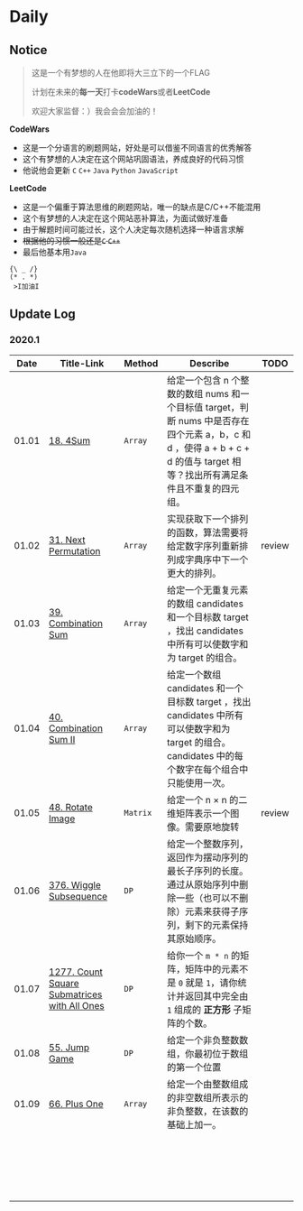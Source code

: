 # Daily

## Notice

> 这是一个有梦想的人在他即将大三立下的一个FLAG
>
> 计划在未来的**每一天**打卡**codeWars**或者**LeetCode**
>
> 欢迎大家监督：）我会会会加油的！

**CodeWars**

* 这是一个分语言的刷题网站，好处是可以借鉴不同语言的优秀解答
* 这个有梦想的人决定在这个网站巩固语法，养成良好的代码习惯
* 他说他会更新 `C` `C++` `Java` `Python` `JavaScript`

**LeetCode**

* 这是一个偏重于算法思维的刷题网站，唯一的缺点是C/C++不能混用
* 这个有梦想的人决定在这个网站恶补算法，为面试做好准备
* 由于解题时间可能过长，这个人决定每次随机选择一种语言求解
* ~~根据他的习惯一般还是`C` `C++`~~
* 最后他基本用`Java`

```
{\ _ /}
(* . *)
 >I加油I
```

## Update Log

### 2020.1

| Date  | Title-Link                                                   | Method   | Describe                                                     | TODO   |
| ----- | ------------------------------------------------------------ | -------- | ------------------------------------------------------------ | ------ |
| 01.01 | [18. 4Sum](LeetCode/202001/20200101.md)                      | `Array`  | 给定一个包含 n 个整数的数组 nums 和一个目标值 target，判断 nums 中是否存在四个元素 a，b，c 和 d ，使得 a + b + c + d 的值与 target 相等？找出所有满足条件且不重复的四元组。 |        |
| 01.02 | [31. Next Permutation](LeetCode/202001/20200102.md)          | `Array`  | 实现获取下一个排列的函数，算法需要将给定数字序列重新排列成字典序中下一个更大的排列。 | review |
| 01.03 | [39. Combination Sum](LeetCode/202001/20200103.md)           | `Array`  | 给定一个无重复元素的数组 candidates 和一个目标数 target ，找出 candidates 中所有可以使数字和为 target 的组合。 |        |
| 01.04 | [40. Combination Sum II](LeetCode/202001/20200104.md)        | `Array`  | 给定一个数组 candidates 和一个目标数 target ，找出 candidates 中所有可以使数字和为 target 的组合。candidates 中的每个数字在每个组合中只能使用一次。 |        |
| 01.05 | [48. Rotate Image](LeetCode/202001/20200105.md)              | `Matrix` | 给定一个 n × n 的二维矩阵表示一个图像。需要原地旋转          | review |
| 01.06 | [376. Wiggle Subsequence](LeetCode/202001/20200106.md)       | `DP`     | 给定一个整数序列，返回作为摆动序列的最长子序列的长度。 通过从原始序列中删除一些（也可以不删除）元素来获得子序列，剩下的元素保持其原始顺序。 |        |
| 01.07 | [1277. Count Square Submatrices with All Ones](LeetCode/202001/20200107.md) | `DP`     | 给你一个 `m * n` 的矩阵，矩阵中的元素不是 `0` 就是 `1`，请你统计并返回其中完全由 `1` 组成的 **正方形** 子矩阵的个数。 |        |
| 01.08 | [55. Jump Game](LeetCode/202001/20200108.md)                 | `DP`     | 给定一个非负整数数组，你最初位于数组的第一个位置             |        |
| 01.09 | [66. Plus One](LeetCode/202001/20200109.md)                  | `Array`  | 给定一个由整数组成的非空数组所表示的非负整数，在该数的基础上加一。 |        |
|       |                                                              |          |                                                              |        |
|       |                                                              |          |                                                              |        |
|       |                                                              |          |                                                              |        |
|       |                                                              |          |                                                              |        |
|       |                                                              |          |                                                              |        |
|       |                                                              |          |                                                              |        |
|       |                                                              |          |                                                              |        |
|       |                                                              |          |                                                              |        |
|       |                                                              |          |                                                              |        |
|       |                                                              |          |                                                              |        |
|       |                                                              |          |                                                              |        |
|       |                                                              |          |                                                              |        |
|       |                                                              |          |                                                              |        |
|       |                                                              |          |                                                              |        |
|       |                                                              |          |                                                              |        |
|       |                                                              |          |                                                              |        |
|       |                                                              |          |                                                              |        |
|       |                                                              |          |                                                              |        |
|       |                                                              |          |                                                              |        |
|       |                                                              |          |                                                              |        |

